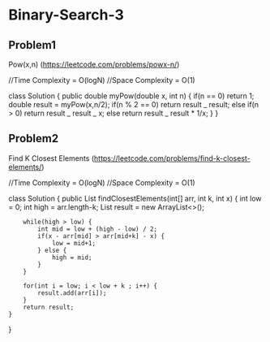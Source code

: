 # Binary-Search-3

## Problem1

Pow(x,n) (https://leetcode.com/problems/powx-n/)

//Time Complexity = O(logN)
//Space Complexity = O(1)

class Solution {
public double myPow(double x, int n) {
if(n == 0) return 1;
double result = myPow(x,n/2);
if(n % 2 == 0) return result _ result;
else if(n > 0) return result _ result _ x;
else return result _ result \* 1/x;
}
}

## Problem2

Find K Closest Elements (https://leetcode.com/problems/find-k-closest-elements/)

//Time Complexity = O(logN)
//Space Complexity = O(1)

class Solution {
public List<Integer> findClosestElements(int[] arr, int k, int x) {
int low = 0;
int high = arr.length-k;
List<Integer> result = new ArrayList<>();

        while(high > low) {
            int mid = low + (high - low) / 2;
            if(x - arr[mid] > arr[mid+k] - x) {
                low = mid+1;
            } else {
                high = mid;
            }
        }

        for(int i = low; i < low + k ; i++) {
            result.add(arr[i]);
        }
        return result;
    }

}
